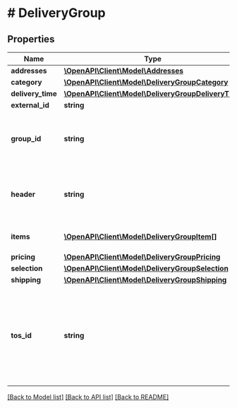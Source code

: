 # # DeliveryGroup

## Properties

Name | Type | Description | Notes
------------ | ------------- | ------------- | -------------
**addresses** | [**\OpenAPI\Client\Model\Addresses**](Addresses.md) |  | [optional]
**category** | [**\OpenAPI\Client\Model\DeliveryGroupCategory**](DeliveryGroupCategory.md) |  | [optional]
**delivery_time** | [**\OpenAPI\Client\Model\DeliveryGroupDeliveryTime**](DeliveryGroupDeliveryTime.md) |  | [optional]
**external_id** | **string** |  | [optional]
**group_id** | **string** | Identifier of delivery group used to perform splitting of shipments. | [optional]
**header** | **string** | Header text containing arbitrary information related to the delivery group. | [optional]
**items** | [**\OpenAPI\Client\Model\DeliveryGroupItem[]**](DeliveryGroupItem.md) | Cart items that belong to the delivery group. | [optional]
**pricing** | [**\OpenAPI\Client\Model\DeliveryGroupPricing**](DeliveryGroupPricing.md) |  | [optional]
**selection** | [**\OpenAPI\Client\Model\DeliveryGroupSelection**](DeliveryGroupSelection.md) |  | [optional]
**shipping** | [**\OpenAPI\Client\Model\DeliveryGroupShipping**](DeliveryGroupShipping.md) |  | [optional]
**tos_id** | **string** | Identifier of order created based on completed session. By default, orders are created asynchronously so the identifier might need to be re-fetched. | [optional]

[[Back to Model list]](../../README.md#models) [[Back to API list]](../../README.md#endpoints) [[Back to README]](../../README.md)

